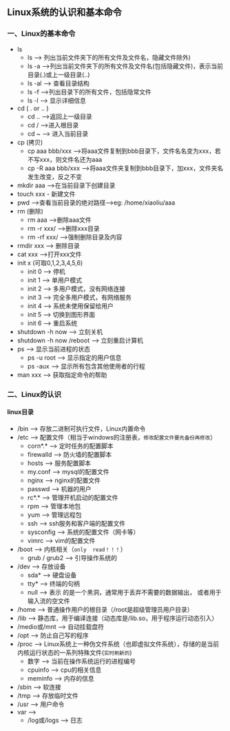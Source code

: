 ##  Linux系统的认识和基本命令

### 一、Linux的基本命令

* ls
  * ls --> 列出当前文件夹下的所有文件及文件名，隐藏文件除外)
  * ls -a -->列出当前文件夹下的所有文件及文件名(包括隐藏文件)，表示当前目录(.)或上一级目录(..)
  * ls -al --> 查看目录结构
  * ls -f -->列出目录下的所有文件，包括隐常文件
  * ls -l  -->  显示详细信息
* cd ( .  or  .. )
  *  cd ..  -->返回上一级目录
  * cd /  -->进入根目录
  * cd ~ --> 进入当前目录
* cp  (拷贝)
  * cp  aaa   bbb/xxx   -->将aaa文件复制到bbb目录下，文件名名变为xxx，若不写xxx，则文件名还为aaa
  * cp -R aaa  bbb/xxx  -->将aaa文件夹复制到bbb目录下，加xxx，文件夹名发生改变，反之不变
* mkdir aaa -->在当前目录下创建目录
* touch xxx - 新建文件
* pwd -->查看当前目录的绝对路径-->eg:  /home/xiaoliu/aaa
* rm (删除)
  * rm aaa  -->删除aaa文件
  * rm -r  xxx/  -->删除xxx目录
  * rm -rf  xxx/ -->强制删除目录及内容
* rmdir  xxx  -->  删除目录
* cat   xxx  -->打开xxx文件
* init x (可取0,1,2,3,4,5,6)
  * init 0 --> 停机
  * init 1 --> 单用户模式
  * init 2 --> 多用户模式，没有网络连接
  * init 3 --> 完全多用户模式，有网络服务
  * init 4 --> 系统未使用保留给用户
  * init 5 --> 切换到图形界面
  * init 6 --> 重启系统
* shutdown -h now --> 立刻关机
* shutdown -h now /reboot --> 立刻重启计算机
* ps  -->  显示当前进程的状态
  * ps  -u root  -->  显示指定的用户信息
  * ps  -aux  --> 显示所有包含其他使用者的行程
* man  xxx   -->  获取指定命令的帮助

### 二、Linux的认识

#### linux目录

* /bin  --> 存放二进制可执行文件，Linux内置命令
* /etc  --> 配置文件（相当于windows的注册表，`修改配置文件要先备份再修改`）
  * corn*.\*  -->  定时任务的配置脚本
  * firewalld  -->  防火墙的配置脚本
  * hosts  -->  服务配置脚本
  * my.conf -->  mysql的配置文件
  * nginx  -->  nginx的配置文件
  * passwd  -->  机器的用户
  * rc*.\*  -->  管理开机启动的配置文件
  * rpm  -->  管理本地包
  * yum  -->  管理远程包
  * ssh  --> ssh服务和客户端的配置文件
  * sysconfig  -->  系统的配置文件（网卡等）
  * vimrc  --> vim的配置文件
* /boot  -->  内核相关（`only  read！！！`）
  * grub / grub2  -->  引导操作系统的
* /dev  -->  存放设备
  * sda*  -->  硬盘设备
  * tty*  -->  终端的句柄
  * null  -->  表示 的是一个黑洞，通常用于丢弃不需要的数据输出， 或者用于输入流的空文件
* /home  -->  普通操作用户的根目录（/root是超级管理员用户目录）
* /lib  --> 静态库，用于编译连接（动态库是/lib.so，用于程序运行动态引入）
* /medio或/mnt  -->  自动挂载盘符
* /opt  -->  防止自己写的程序
* /proc  -->  Linux系统上一种伪文件系统（也即虚拟文件系统），存储的是当前内核运行状态的一系列特殊文件(`实时刷新的`)
  * 数字  -->  当前在操作系统运行的进程编号
  * cpuinfo  -->  cpu的相关信息
  * meminfo  -->  内存的信息
* /sbin  --> 软连接
* /tmp  -->  存放临时文件
* /usr  -->  用户命令
* var  -->  
  * /log或/logs  -->  日志